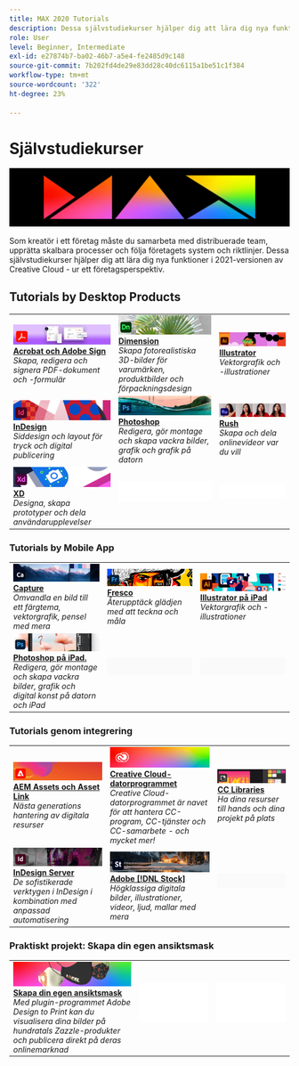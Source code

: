 ```yaml
---
title: MAX 2020 Tutorials
description: Dessa självstudiekurser hjälper dig att lära dig nya funktioner i 2021-versionen av Creative Cloud - ur ett företagsperspektiv
role: User
level: Beginner, Intermediate
exl-id: e27874b7-ba02-46b7-a5e4-fe2485d9c148
source-git-commit: 7b202fd4de29e83dd28c40dc6115a1be51c1f384
workflow-type: tm+mt
source-wordcount: '322'
ht-degree: 23%

---
```


# Självstudiekurser

![MAX 2020 HERO IMAGE](../assets/MAX.jpg)

Som kreatör i ett företag måste du samarbeta med distribuerade team, upprätta skalbara processer och följa företagets system och riktlinjer. Dessa självstudiekurser hjälper dig att lära dig nya funktioner i 2021-versionen av Creative Cloud - ur ett företagsperspektiv.

## Tutorials by Desktop Products

<table style="table-layout:fixed">
<tr>
 <td>
    <a href="acrobat-sign.md">
      <img alt="Acrobat och Adobe Sign" src="../assets/DC.jpg" />
    </a>
    <div>
    <a href="acrobat-sign.md"><strong>Acrobat och Adobe Sign</strong></a>
    </div>
    <em>Skapa, redigera och signera PDF-dokument och -formulär</em>
    <br>
  </td>
  <td>
    <a href="dimension.md">
      <img alt="Dimension" src="../assets/Dimenio.jpg" />
    </a>
    <div>
    <a href="dimension.md"><strong>Dimension</strong></a>
    </div>
    <em>Skapa fotorealistiska 3D-bilder för varumärken, produktbilder och förpackningsdesign</em>
    <br>
  </td>
  <td>
    <a href="illustrator.md">
      <img alt="Illustrator" src="../assets/Illustrator.jpg" />
    </a>
    <div>
    <a href="illustrator.md"><strong>Illustrator</strong></a>
    </div>
    <em>Vektorgrafik och -illustrationer</em>
    <br>
  </td>
</tr>
<tr>
 <td>
    <a href="indesign.md">
      <img alt="InDesign" src="../assets/InDesign.jpg" />
    </a>
    <div>
    <a href="indesign.md"><strong>InDesign</strong></a>
    </div>
    <em>Siddesign och layout för tryck och digital publicering</em>
    <br>
  </td>
  <td>
    <a href="photoshop.md">
      <img alt="Photoshop" src="../assets/Photoshop.jpg" />
    </a>
    <div>
    <a href="photoshop.md"><strong>Photoshop</strong></a>
    </div>
    <em>Redigera, gör montage och skapa vackra bilder, grafik och grafik på datorn</em>
    <br>
  </td>
  <td>
    <a href="rush.md">
      <img alt="Rush" src="../assets/Rush.jpg" />
    </a>
    <div>
    <a href="rush.md"><strong>Rush</strong></a>
    </div>
    <em>Skapa och dela onlinevideor var du vill</em>
    <br>
  </td>
</tr>
<tr>
 <td>
    <a href="xd.md">
      <img alt="XD" src="../assets/XD.jpg" />
    </a>
    <div>
    <a href="xd.md"><strong>XD</strong></a>
    </div>
    <em>Designa, skapa prototyper och dela användarupplevelser</em>
    <br>
  </td>
  <td>
    <img alt="Mellanrum" src="../assets/WhiteBanner_Spacer.png" />
    <div>
    <br>
  </td>
  <td>
    <img alt="Mellanrum" src="../assets/WhiteBanner_Spacer.png" />
    <div>
    <br>
  </td>
</tr>
</table>

### Tutorials by Mobile App

<table style="table-layout:fixed">
<tr>
 <td>
    <a href="capture.md">
      <img alt="Capture" src="../assets/Capture.jpg" />
    </a>
    <div>
    <a href="capture.md"><strong>Capture</strong></a>
    </div>
    <em>Omvandla en bild till ett färgtema, vektorgrafik, pensel med mera</em>
    <br>
  </td>
  <td>
    <a href="fresco.md">
      <img alt="Fresco" src="../assets/Fresco.jpg" />
    </a>
    <div>
    <a href="fresco.md"><strong>Fresco</strong></a>
    </div>
    <em>Återupptäck glädjen med att teckna och måla</em>
    <br>
  </td>
  <td>
    <a href="illustratoripad.md">
      <img alt="Illustrator på iPad" src="../assets/AIoniPad.jpg" />
    </a>
    <div>
    <a href="illustratoripad.md"><strong>Illustrator på iPad</strong></a>
    </div>
    <em>Vektorgrafik och -illustrationer</em>
    <br>
  </td>
</tr>
<tr>
 <td>
    <a href="photoshopipad.md">
      <img alt="Photoshop på iPad." src="../assets/PSoniPad.jpg" />
    </a>
    <div>
    <a href="photoshopipad.md"><strong>Photoshop på iPad.</strong></a>
    </div>
    <em>Redigera, gör montage och skapa vackra bilder, grafik och digital konst på datorn och iPad</em>
    <br>
  </td>
  <td>
    <img alt="Mellanrum" src="../assets/GrayBanner_Spacer.png" />
    <div>
    <br>
  </td>
  <td>
    <img alt="Mellanrum" src="../assets/GrayBanner_Spacer.png" />
    <div>
    <br>
  </td>
</tr>
</table>

### Tutorials genom integrering

<table style="table-layout:fixed">
<tr>
 <td>
    <a href="aem.md">
      <img alt="AEM Assets och Asset Link" src="../assets/AEM.jpg" />
    </a>
    <div>
    <a href="aem.md"><strong>AEM Assets och Asset Link</strong></a>
    </div>
    <em>Nästa generations hantering av digitala resurser</em>
    <br>
  </td>
  <td>
    <a href="creativeclouddesktopapp.md">
      <img alt="Creative Cloud-datorprogram" src="../assets/CCDA.jpg" />
    </a>
    <div>
    <a href="creativeclouddesktopapp.md"><strong>Creative Cloud-datorprogrammet</strong></a>
    </div>
    <em>Creative Cloud-datorprogrammet är navet för att hantera CC-program, CC-tjänster och CC-samarbete - och mycket mer!</em>
    <br>
  </td>
  <td>
    <a href="cclibraries.md">
      <img alt="CC Libraries" src="../assets/CCLibs.jpg" />
    </a>
    <div>
    <a href="cclibraries.md"><strong>CC Libraries</strong></a>
    </div>
    <em>Ha dina resurser till hands och dina projekt på plats</em>
    <br>
  </td>
</tr>
<tr>
<td>
    <a href="indesignserver.md">
      <img alt="InDesign Server" src="../assets/InDesignServer.jpg" />
    </a>
    <div>
    <a href="indesignserver.md"><strong>InDesign Server</strong></a>
    </div>
    <em>De sofistikerade verktygen i InDesign i kombination med anpassad automatisering</em>
    <br>
  </td>
 <td>
    <a href="stock.md">
      <img alt="Adobe Stock" src="../assets/Stock.jpg" />
    </a>
    <div>
    <a href="stock.md"><strong>Adobe [!DNL Stock]</strong></a>
    </div>
    <em>Högklassiga digitala bilder, illustrationer, videor, ljud, mallar med mera</em>
    <br>
  </td>
  <td>
    <img alt="Mellanrum" src="../assets/GrayBanner_Spacer.png" />
    <div>
    <br>
  </td>
</tr>
</table>

### Praktiskt projekt: Skapa din egen ansiktsmask

<table style="table-layout:fixed">
<tr>
 <td>
    <a href="handsonproject.md">
      <img alt="Skapa din egen ansiktsmask" src="../assets/faceMaskSplash.jpg" />
    </a>
    <div>
    <a href="handsonproject.md"><strong>Skapa din egen ansiktsmask</strong></a>
    </div>
    <em>Med plugin-programmet Adobe Design to Print kan du visualisera dina bilder på hundratals Zazzle-produkter och publicera direkt på deras onlinemarknad</em>
    <br>
  </td>
  <td>
    <img alt="Mellanrum" src="../assets/Whitespacer.png" />
    <div>
    <br>
  </td>
  <td>
    <img alt="Mellanrum" src="../assets/Whitespacer.png" />
    <div>
    <br>
  </td>
</tr>
</table>
